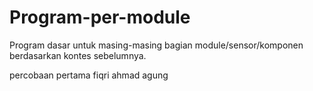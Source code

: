# Program-per-module
 Program dasar untuk masing-masing bagian module/sensor/komponen berdasarkan kontes sebelumnya.

percobaan pertama fiqri ahmad agung
